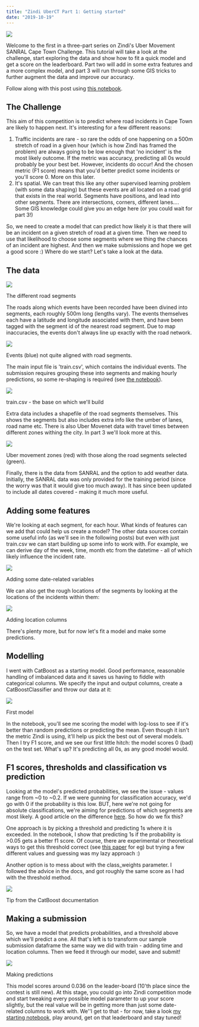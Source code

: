 ```yaml
---
title: "Zindi UberCT Part 1: Getting started"
date: "2019-10-19"
---
```


![](https://zindpublic.blob.core.windows.net/public/uploads/competition/image/33/thumb_972b4b55-8e41-40ee-b6f6-ced046baf385.png)

Welcome to the first in a three-part series on Zindi's Uber Movement SANRAL Cape Town Challenge. This tutorial will take a look at the challenge, start exploring the data and show how to fit a quick model and get a score on the leaderboard. Part two will add in some extra features and a more complex model, and part 3 will run through some GIS tricks to further augment the data and improve our accuracy.

Follow along with this post using [this notebook](https://colab.research.google.com/drive/1HjJhghj2b5JJnOFNTcojLfAicDf5QWWK).

## The Challenge

This aim of this competition is to predict where road incidents in Cape Town are likely to happen next. It's interesting for a few different reasons:  
1) Traffic incidents are rare - so rare the odds of one happening on a 500m stretch of road in a given hour (which is how Zindi has framed the problem) are always going to be low enough that 'no incident' is the most likely outcome. If the metric was accuracy, predicting all 0s would probably be your best bet. However, incidents do occur! And the chosen metric (F1 score) means that you'd better predict some incidents or you'll score 0. More on this later.  
2) It's spatial. We can treat this like any other supervised learning problem (with some data shaping) but these events are all located on a road grid that exists in the real world. Segments have positions, and lead into other segments. There are intersections, corners, different lanes.... Some GIS knowledge could give you an edge here (or you could wait for part 3!)

So, we need to create a model that can predict how likely it is that there will be an incident on a given stretch of road at a given time. Then we need to use that likelihood to choose some segments where we thing the chances of an incident are highest. And then we make submissions and hope we get a good score :) Where do we start? Let's take a look at the data.

## The data

![](https://datasciencecastnethome.files.wordpress.com/2019/10/screenshot-from-2019-10-19-14-26-48.png?w=1024)

The different road segments

The roads along which events have been recorded have been divined into segments, each roughly 500m long (lengths vary). The events themselves each have a latitude and longitude associated with them, and have been tagged with the segment id of the nearest road segment. Due to map inaccuracies, the events don't always line up exactly with the road network.

![](https://datasciencecastnethome.files.wordpress.com/2019/10/screenshot-from-2019-10-19-14-26-21.png?w=1024)

Events (blue) not quite aligned with road segments.

The main input file is 'train.csv', which contains the individual events. The submission requires grouping these into segments and making hourly predictions, so some re-shaping is required (see [the notebook](https://colab.research.google.com/drive/1HjJhghj2b5JJnOFNTcojLfAicDf5QWWK)).

![](https://datasciencecastnethome.files.wordpress.com/2019/10/screenshot-from-2019-10-19-13-26-27.png?w=1024)

train.csv - the base on which we'll build

Extra data includes a shapefile of the road segments themselves. This shows the segments but also includes extra info like the umber of lanes, road name etc. There is also Uber Movenet data with travel times between different zones withing the city. In part 3 we'll look more at this.

![](https://datasciencecastnethome.files.wordpress.com/2019/10/screenshot-from-2019-10-19-14-33-44.png?w=1024)

Uber movement zones (red) with those along the road segments selected (green).

Finally, there is the data from SANRAL and the option to add weather data. Initially, the SANRAL data was only provided for the training period (since the worry was that it would give too much away). It has since been updated to include all dates covered - making it much more useful.

## Adding some features

We're looking at each segment, for each hour. What kinds of features can we add that could help us create a model? The other data sources contain some useful info (as we'll see in the following posts) but even with just train.csv we can start building up some info to work with. For example, we can derive day of the week, time, month etc from the datetime - all of which likely influence the incident rate.

![](https://datasciencecastnethome.files.wordpress.com/2019/10/screenshot-from-2019-10-19-13-46-56.png?w=663)

Adding some date-related variables

We can also get the rough locations of the segments by looking at the locations of the incidents within them:

![](https://datasciencecastnethome.files.wordpress.com/2019/10/screenshot-from-2019-10-19-13-47-08.png?w=852)

Adding location columns

There's plenty more, but for now let's fit a model and make some predictions.

## Modelling

I went with CatBoost as a starting model. Good performance, reasonable handling of imbalanced data and it saves us having to fiddle with categorical columns. We specify the input and output columns, create a CatBoostClassifier and throw our data at it:

![](https://datasciencecastnethome.files.wordpress.com/2019/10/screenshot-from-2019-10-19-13-50-03.png?w=673)

First model

In the notebook, you'll see me scoring the model with log-loss to see if it's better than random predictions or predicting the mean. Even though it isn't the metric Zindi is using, it'll help us pick the best out of several models. Then I try F1 score, and we see our first little hitch: the model scores 0 (bad) on the test set. What's up? It's predicting all 0s, as any good model would.

## F1 scores, thresholds and classification vs prediction

Looking at the model's predicted probabilities, we see the issue - values range from ~0 to ~0.2. If we were gunning for classification accuracy, we'd go with 0 if the probability is this low. BUT, here we're not going for absolute classifications, we're aiming for predictions of which segments are most likely. A good article on the difference [here](https://www.fharrell.com/post/classification/). So how do we fix this?

One approach is by picking a threshold and predicting 1s where it is exceeded. In the notebook, I show that predicting 1s if the probability is >0.05 gets a better f1 score. Of course, there are experimental or theoretical ways to get this threshold correct (see [this paper](https://arxiv.org/abs/1402.1892) for eg) but trying a few different values and guessing was my lazy approach :)

Another option is to mess about with the class\_weights parameter. I followed the advice in the docs, and got roughly the same score as I had with the threshold method.

![](https://datasciencecastnethome.files.wordpress.com/2019/10/screenshot-from-2019-10-19-14-03-38.png?w=423)

Tip from the CatBoost documentation

## Making a submission

So, we have a model that predicts probabilities, and a threshold above which we'll predict a one. All that's left is to transform our sample submission dataframe the same way we did with train - adding time and location columns. Then we feed it through our model, save and submit!

![](https://datasciencecastnethome.files.wordpress.com/2019/10/screenshot-from-2019-10-19-14-05-49.png?w=994)

Making predictions

This model scores around 0.036 on the leader-board (10'th place since the contest is still new). At this stage, you could go into Zindi competition mode and start tweaking every possible model parameter to up your score slightly, but the real value will be in getting more than just some date-related columns to work with. We''l get to that - for now, take a look [my starting notebook](https://colab.research.google.com/drive/1HjJhghj2b5JJnOFNTcojLfAicDf5QWWK), play around, get on that leaderboard and stay tuned!
